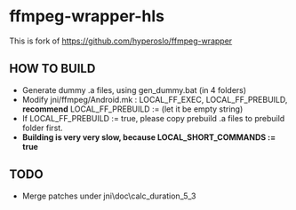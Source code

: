 # ffmpeg-wrapper-hls
This is fork of https://github.com/hyperoslo/ffmpeg-wrapper  

## HOW TO BUILD
* Generate dummy .a files, using gen_dummy.bat (in 4 folders)  
* Modify jni/ffmpeg/Android.mk : LOCAL_FF_EXEC, LOCAL_FF_PREBUILD, **recommend** LOCAL_FF_PREBUILD := (let it be empty string)  
* If LOCAL_FF_PREBUILD := true, please copy prebuild .a files to prebuild folder first.  
* **Building is very very slow, because LOCAL_SHORT_COMMANDS := true**  

## TODO  
* Merge patches under jni\doc\calc_duration_5_3  
